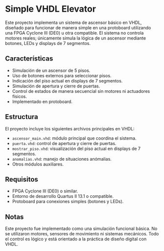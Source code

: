 # Simple VHDL Elevator

Este proyecto implementa un sistema de ascensor básico en VHDL, diseñado para funcionar de manera simple en una protoboard utilizando una FPGA Cyclone III (DE0) u otra compatible.
El sistema no controla motores reales; únicamente simula la lógica de un ascensor mediante botones, LEDs y displays de 7 segmentos.

## Características

- Simulación de un ascensor de 5 pisos.
- Uso de botones externos para seleccionar pisos.
- Indicación del piso actual en displays de 7 segmentos.
- Simulación de apertura y cierre de puertas.
- Control de estados de manera secuencial sin motores ni actuadores físicos.
- Implementado en protoboard.

## Estructura

El proyecto incluye los siguientes archivos principales en VHDL:

- `ascensor_main.vhd`: módulo principal que coordina el sistema.
- `puerta.vhd`: control de apertura y cierre de puertas.
- `mostrar_piso.vhd`: visualización del piso actual en displays de 7 segmentos.
- `anomalias.vhd`: manejo de situaciones anómalias.
- Otros módulos auxiliares.

## Requisitos

- FPGA Cyclone III (DE0) o similar.
- Entorno de desarrollo Quartus II 13.1 o compatible.
- Protoboard para conexiones simples (botones y LEDs).

## Notas

Este proyecto fue implementado como una simulación funcional básica. No se utilizaron motores, sensores de movimiento ni sistemas mecánicos. Todo el control es lógico y está orientado a la práctica de diseño digital con VHDL.

